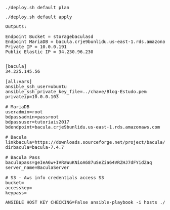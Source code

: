 
<pre>

</pre>

<pre>
./deploy.sh default plan
</pre>

<pre>
./deploy.sh default apply
</pre>

<pre>
Outputs:

Endpoint Bucket = storagebaculasd
Endpoint MariaDB = bacula.crje9bunlidu.us-east-1.rds.amazonaws.com:3306
Private IP = 10.0.0.191
Public Elastic IP = 34.230.96.230

</pre>

<pre>
[bacula]
34.225.145.56

[all:vars]
ansible_ssh_user=ubuntu
ansible_ssh_private_key_file=../chave/Blog-Estudo.pem
privateip=10.0.0.103

# MariaDB
useradmin=root
bdpassadmin=passroot
bdpassuser=tutoriais2017
bdendpoint=bacula.crje9bunlidu.us-east-1.rds.amazonaws.com

# Bacula
linkbacula=https://downloads.sourceforge.net/project/bacula/bacula/7.4.7/bacula-7.4.7.tar.gz
dirbacula=bacula-7.4.7

# Bacula Pass
baculapass=geIeA6w+IVRaWuKNioA687uSeZia64VRZHJ7dFYidZaq
server_name=BaculaServer

# S3 - Aws info credentials access S3
bucket=
accesskey=
keypass=
</pre>

<pre>
ANSIBLE_HOST_KEY_CHECKING=False ansible-playbook -i hosts ./tasks/main.yml 
</pre>

